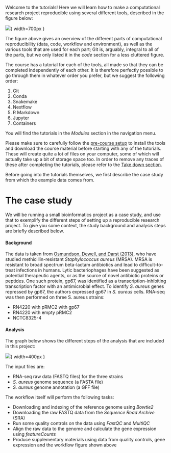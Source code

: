 Welcome to the tutorials! Here we will learn how to make a computational
research project reproducible using several different tools, described in the
figure below:

![](images/reproducibility_overview_with_logos.png){ width=700px }

The figure above gives an overview of the different parts of computational
reproducibility (data, code, workflow and environment), as well as the various
tools that are used for each part; Git is, arguably, integral to all of the
parts, but we only listed it in the *code* section for a less cluttered figure.

The course has a tutorial for each of the tools, all made so that they can be
completed independently of each other. It is therefore perfectly
possible to go through them in whatever order you prefer, but we suggest the
following order:

1. Git
2. Conda
3. Snakemake
4. Nextflow
5. R Markdown
6. Jupyter
7. Containers

You will find the tutorials in the *Modules* section in the navigation menu.

Please make sure to carefully follow the [pre-course setup](https://uppsala.instructure.com/courses/COURSE_ID/pages/pre-course-setup) 
to install the tools and download the course material before starting with any of the 
tutorials. These will create quite a lot of files on your computer, some of which 
will actually take up a bit of storage space too. In order to remove any traces of 
these after completing the tutorials, please refer to the 
[Take down section](https://uppsala.instructure.com/courses/COURSE_ID/pages/take-down).

Before going into the tutorials themselves, we first describe the case study
from which the example data comes from. 

# The case study

We will be running a small bioinformatics project as a case study, and use that
to exemplify the different steps of setting up a reproducible research project.
To give you some context, the study background and analysis steps are briefly
described below.

#### Background

The data is taken from [Osmundson, Dewell, and Darst (2013)](
http://journals.plos.org/plosone/article?id=10.1371/journal.pone.0076572),
who have studied methicillin-resistant *Staphylococcus aureus* (MRSA). MRSA is
resistant to broad spectrum beta-lactam antibiotics and lead to
difficult-to-treat infections in humans. Lytic bacteriophages have been
suggested as potential therapeutic agents, or as the source of novel antibiotic
proteins or peptides. One such protein, gp67, was identified as
a transcription-inhibiting transcription factor with an antimicrobial effect.
To identify *S. aureus* genes repressed by gp67, the authors expressed gp67 in
*S. aureus* cells. RNA-seq was then performed on three S. aureus strains:

* RN4220 with pRMC2 with gp67
* RN4220 with empty pRMC2
* NCTC8325-4

#### Analysis

The graph below shows the different steps of the analysis that are included in
this project:

![](images/rulegraph_mrsa_intro.svg){ width=400px }

The input files are:

* RNA-seq raw data (FASTQ files) for the three strains
* *S. aureus* genome sequence (a FASTA file)
* *S. aureus* genome annotation (a GFF file)

The workflow itself will perform the following tasks:

* Downloading and indexing of the reference genome using *Bowtie2*
* Downloading the raw FASTQ data from the *Sequence Read Archive* (SRA)
* Run some quality controls on the data using *FastQC* and *MultiQC*
* Align the raw data to the genome and calculate the gene expression using
  *featureCounts*
* Produce supplementary materials using data from quality controls, gene
  expression and the workflow figure shown above
